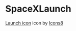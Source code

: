 # SpaceXLaunch

<a target="_blank" href="https://icons8.com/icons/set/launched-rocket">Launch icon</a> icon by <a target="_blank" href="https://icons8.com">Icons8</a>
